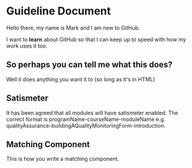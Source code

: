 # Guideline Document

Hello there, my name is Mark and I am new to GitHub. 

I want to <b>learn</b> about GitHub so that I can keep up to speed with how my work uses it too.

## So perhaps you can tell me what this does?
Well it does anything you want it to (so long as it's in HTML)

## Satismeter
It has been agreed that all modules will have satismeter enabled. The correct format is programName-courseName-moduleName e.g. qualityAssurance-buildingAQualityMonitoringForm-introduction.

## Matching Component
This is how you write a matching component.
